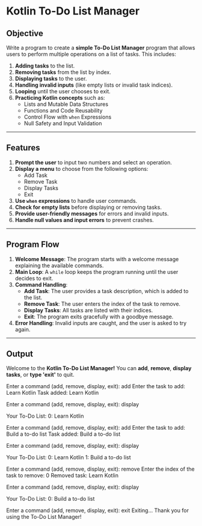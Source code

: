 # Kotlin To-Do List Manager

## Objective
Write a program to create a **simple To-Do List Manager** program that allows users to perform multiple operations on a list of tasks. This includes:
1. **Adding tasks** to the list.
2. **Removing tasks** from the list by index.
3. **Displaying tasks** to the user.
4. **Handling invalid inputs** (like empty lists or invalid task indices).
5. **Looping** until the user chooses to exit.
6. **Practicing Kotlin concepts** such as:
    - Lists and Mutable Data Structures
    - Functions and Code Reusability
    - Control Flow with `when` Expressions
    - Null Safety and Input Validation

---

## Features
1. **Prompt the user** to input two numbers and select an operation.
2. **Display a menu** to choose from the following options:
    - Add Task
    - Remove Task
    - Display Tasks
    - Exit
3. **Use `when` expressions** to handle user commands.
4. **Check for empty lists** before displaying or removing tasks.
5. **Provide user-friendly messages** for errors and invalid inputs.
6. **Handle null values and input errors** to prevent crashes.

---

## Program Flow
1. **Welcome Message**: The program starts with a welcome message explaining the available commands.
2. **Main Loop**: A `while` loop keeps the program running until the user decides to exit.
3. **Command Handling**:
    - **Add Task**: The user provides a task description, which is added to the list.
    - **Remove Task**: The user enters the index of the task to remove.
    - **Display Tasks**: All tasks are listed with their indices.
    - **Exit**: The program exits gracefully with a goodbye message.
4. **Error Handling**: Invalid inputs are caught, and the user is asked to try again.

---

## Output 

Welcome to the **Kotlin To-Do List Manager!**
You can **add**, **remove**, **display tasks**, or **type 'exit'** to quit.

Enter a command (add, remove, display, exit): add
Enter the task to add: Learn Kotlin
Task added: Learn Kotlin

Enter a command (add, remove, display, exit): display

Your To-Do List:
0: Learn Kotlin

Enter a command (add, remove, display, exit): add
Enter the task to add: Build a to-do list
Task added: Build a to-do list

Enter a command (add, remove, display, exit): display

Your To-Do List:
0: Learn Kotlin
1: Build a to-do list

Enter a command (add, remove, display, exit): remove
Enter the index of the task to remove: 0
Removed task: Learn Kotlin

Enter a command (add, remove, display, exit): display

Your To-Do List:
0: Build a to-do list

Enter a command (add, remove, display, exit): exit
Exiting... Thank you for using the To-Do List Manager!
